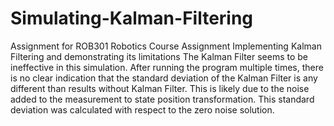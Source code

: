 # Simulating-Kalman-Filtering
Assignment for ROB301 Robotics Course Assignment Implementing Kalman Filtering and demonstrating its limitations
The Kalman Filter seems to be ineffective in this simulation. 
After running the program multiple times, there is no clear indication that the standard deviation of the Kalman Filter is any different than results without Kalman Filter. 
This is likely due to the noise added to the measurement to state position transformation. 
This standard deviation was calculated with respect to the zero noise solution.
